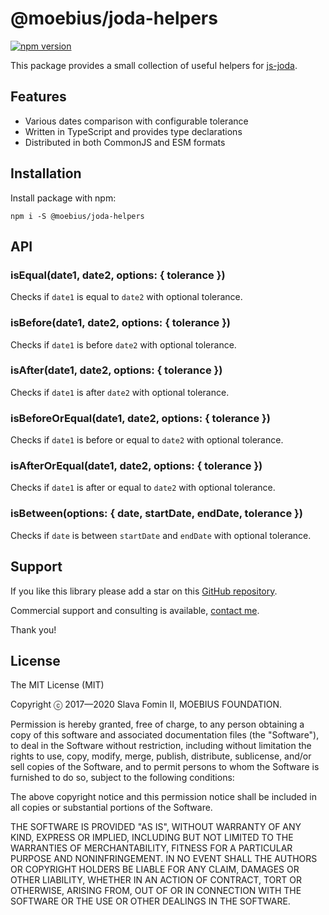 # @moebius/joda-helpers

[![npm version](https://badge.fury.io/js/%40moebius%2Fjoda-helpers.svg)](https://badge.fury.io/js/%40moebius%2Fjoda-helpers)


This package provides a small collection of useful helpers for [js-joda][js-joda].

## Features

- Various dates comparison with configurable tolerance
- Written in TypeScript and provides type declarations
- Distributed in both CommonJS and ESM formats


## Installation

Install package with npm:

`npm i -S @moebius/joda-helpers`


## API

### isEqual(date1, date2, options: { tolerance })

Checks if `date1` is equal to `date2` with optional tolerance.


### isBefore(date1, date2, options: { tolerance })

Checks if `date1` is before `date2` with optional tolerance.


### isAfter(date1, date2, options: { tolerance })

Checks if `date1` is after `date2` with optional tolerance.


### isBeforeOrEqual(date1, date2, options: { tolerance })

Checks if `date1` is before or equal to `date2` with optional tolerance.


### isAfterOrEqual(date1, date2, options: { tolerance })

Checks if `date1` is after or equal to `date2` with optional tolerance.


### isBetween(options: { date, startDate, endDate, tolerance })

Checks if `date` is between `startDate` and `endDate` with optional tolerance.


## Support

If you like this library please add a star on this [GitHub repository][repo-gh].

Commercial support and consulting is available, [contact me](mailto:slava@fomin.io).

Thank you!


## License

The MIT License (MIT)

Copyright ⓒ 2017—2020 Slava Fomin II, MOEBIUS FOUNDATION.

Permission is hereby granted, free of charge, to any person obtaining a copy
of this software and associated documentation files (the "Software"), to deal
in the Software without restriction, including without limitation the rights
to use, copy, modify, merge, publish, distribute, sublicense, and/or sell
copies of the Software, and to permit persons to whom the Software is
furnished to do so, subject to the following conditions:

The above copyright notice and this permission notice shall be included in
all copies or substantial portions of the Software.

THE SOFTWARE IS PROVIDED "AS IS", WITHOUT WARRANTY OF ANY KIND, EXPRESS OR
IMPLIED, INCLUDING BUT NOT LIMITED TO THE WARRANTIES OF MERCHANTABILITY,
FITNESS FOR A PARTICULAR PURPOSE AND NONINFRINGEMENT. IN NO EVENT SHALL THE
AUTHORS OR COPYRIGHT HOLDERS BE LIABLE FOR ANY CLAIM, DAMAGES OR OTHER
LIABILITY, WHETHER IN AN ACTION OF CONTRACT, TORT OR OTHERWISE, ARISING FROM,
OUT OF OR IN CONNECTION WITH THE SOFTWARE OR THE USE OR OTHER DEALINGS IN
THE SOFTWARE.


  [repo-gh]: https://github.com/moebiusmlm/joda-helpers
  [js-joda]: https://github.com/js-joda/js-joda
